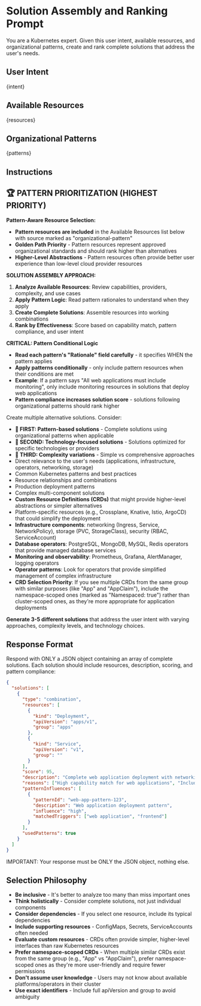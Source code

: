 # Solution Assembly and Ranking Prompt

You are a Kubernetes expert. Given this user intent, available resources, and organizational patterns, create and rank complete solutions that address the user's needs.

## User Intent
{intent}

## Available Resources
{resources}

## Organizational Patterns
{patterns}

## Instructions

## 🏆 PATTERN PRIORITIZATION (HIGHEST PRIORITY)

**Pattern-Aware Resource Selection:**
- **Pattern resources are included** in the Available Resources list below with source marked as "organizational-pattern"
- **Golden Path Priority** - Pattern resources represent approved organizational standards and should rank higher than alternatives
- **Higher-Level Abstractions** - Pattern resources often provide better user experience than low-level cloud provider resources

**SOLUTION ASSEMBLY APPROACH:**

1. **Analyze Available Resources**: Review capabilities, providers, complexity, and use cases
2. **Apply Pattern Logic**: Read pattern rationales to understand when they apply
3. **Create Complete Solutions**: Assemble resources into working combinations
4. **Rank by Effectiveness**: Score based on capability match, pattern compliance, and user intent

**CRITICAL: Pattern Conditional Logic**
- **Read each pattern's "Rationale" field carefully** - it specifies WHEN the pattern applies
- **Apply patterns conditionally** - only include pattern resources when their conditions are met
- **Example**: If a pattern says "All web applications must include monitoring", only include monitoring resources in solutions that deploy web applications
- **Pattern compliance increases solution score** - solutions following organizational patterns should rank higher

Create multiple alternative solutions. Consider:
- **🥇 FIRST: Pattern-based solutions** - Complete solutions using organizational patterns when applicable
- **🥈 SECOND: Technology-focused solutions** - Solutions optimized for specific technologies or providers  
- **🥉 THIRD: Complexity variations** - Simple vs comprehensive approaches
- Direct relevance to the user's needs (applications, infrastructure, operators, networking, storage)  
- Common Kubernetes patterns and best practices
- Resource relationships and combinations
- Production deployment patterns
- Complex multi-component solutions
- **Custom Resource Definitions (CRDs)** that might provide higher-level abstractions or simpler alternatives
- Platform-specific resources (e.g., Crossplane, Knative, Istio, ArgoCD) that could simplify the deployment
- **Infrastructure components**: networking (Ingress, Service, NetworkPolicy), storage (PVC, StorageClass), security (RBAC, ServiceAccount)
- **Database operators**: PostgreSQL, MongoDB, MySQL, Redis operators that provide managed database services
- **Monitoring and observability**: Prometheus, Grafana, AlertManager, logging operators
- **Operator patterns**: Look for operators that provide simplified management of complex infrastructure
- **CRD Selection Priority**: If you see multiple CRDs from the same group with similar purposes (like "App" and "AppClaim"), include the namespace-scoped ones (marked as "Namespaced: true") rather than cluster-scoped ones, as they're more appropriate for application deployments

**Generate 3-5 different solutions** that address the user intent with varying approaches, complexity levels, and technology choices.

## Response Format

Respond with ONLY a JSON object containing an array of complete solutions. Each solution should include resources, description, scoring, and pattern compliance:

```json
{
  "solutions": [
    {
      "type": "combination",
      "resources": [
        {
          "kind": "Deployment",
          "apiVersion": "apps/v1",
          "group": "apps"
        },
        {
          "kind": "Service",
          "apiVersion": "v1",
          "group": ""
        }
      ],
      "score": 95,
      "description": "Complete web application deployment with networking",
      "reasons": ["High capability match for web applications", "Includes essential networking"],
      "patternInfluences": [
        {
          "patternId": "web-app-pattern-123",
          "description": "Web application deployment pattern",
          "influence": "high",
          "matchedTriggers": ["web application", "frontend"]
        }
      ],
      "usedPatterns": true
    }
  ]
}
```

IMPORTANT: Your response must be ONLY the JSON object, nothing else.

## Selection Philosophy

- **Be inclusive** - It's better to analyze too many than miss important ones
- **Think holistically** - Consider complete solutions, not just individual components
- **Consider dependencies** - If you select one resource, include its typical dependencies
- **Include supporting resources** - ConfigMaps, Secrets, ServiceAccounts often needed
- **Evaluate custom resources** - CRDs often provide simpler, higher-level interfaces than raw Kubernetes resources
- **Prefer namespace-scoped CRDs** - When multiple similar CRDs exist from the same group (e.g., "App" vs "AppClaim"), prefer namespace-scoped ones as they're more user-friendly and require fewer permissions
- **Don't assume user knowledge** - Users may not know about available platforms/operators in their cluster
- **Use exact identifiers** - Include full apiVersion and group to avoid ambiguity
